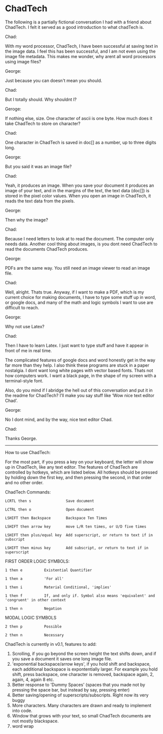 ChadTech
========

The following is a partially fictional conversation I had with a friend about ChadTech. I felt it served as a good introduction to what chadTech is.

Chad:

With my word processor, ChadTech, I have been successful at saving text in the image data. I feel this has been successful, and I am not even using the image file metadata. This makes me wonder, why arent all word processors using image files?

George:

Just because you can doesn't mean you should.

Chad:

But I totally should. Why shouldnt I?

Geroge:

If nothing else, size. One character of ascii is one byte. How much does it take ChadTech to store on character?

Chad:

One character in ChadTech is saved in doc[] as a number, up to three digits long.

George:

But you said it was an image file?

Chad:

Yeah, it produces an image. When you save your document it produces an image of your text, and in the margins of the text, the text data (doc[]) is stored in the pixel color values. When you open an image in ChadTech, it reads the text data from the pixels.

George:

Then why the image?

Chad: 

Because I need letters to look at to read the document. The computer only needs data. Another cool thing about images, is you dont need ChadTech to read the documents ChadTech produces.

George:

PDFs are the same way. You still need an image viewer to read an image file.

Chad:

Well, alright. Thats true. Anyway, if I want to make a PDF, which is my current choice for making documents, I have to type some stuff up in word, or google docs, and many of the math and logic symbols I want to use are difficult to reach.

George:

Why not use Latex?

Chad:

Then I have to learn Latex. I just want to type stuff and have it appear in front of me in real time. 

The complicated features of google docs and word honestly get in the way far more than they help. I also think these programs are stuck in a paper nostalgia. I dont want long white pages with vector based fonts. Thats not how computers work. I want a black page, in the shape of my screen with a terminal-style font.

Also, do you mind if I abridge the hell out of this conversation and put it in the readme for ChadTech? I’ll make you say stuff like ‘Wow nice text editor Chad’.

George:

No I dont mind, and by the way, nice text editor Chad.

Chad:

Thanks George.

-------------------------------------------------

How to use ChadTech:

For the most part, if you press a key on your keyboard, the letter will show up in ChadTech, like any text editor. The features of ChadTech are controlled by hotkeys, which are listed below. All hotkeys should be pressed by holding down the first key, and then pressing the second, in that order and no other order.

ChadTech Commands:

	LCRTL then s                Save document

	LCTRL then o                Open document

	LSHIFT then Backspace       Backspace Ten Times

	LSHIFT then arrow key       move L/R ten times, or U/D five times

	LSHIFT then plus/equal key  Add superscript, or return to text if in subscript

	LSHIFT then minus key       Add subscript, or return to text if in superscript

FIRST ORDER LOGIC SYMBOLS:

	1 then e          Existential Quantifier

	1 then a          'For all'

	1 then i          Material Conditional, 'implies'

	1 then f          If, and only if. Symbol also means 'equivalent' and 'congruent' in other context

	1 then n          Negation

MODAL LOGIC SYMBOLS

	2 then p          Possible

	2 then n          Necessary

ChadTech is currently in v0.1, features to add:

1. Scrolling, if you go beyond the screen height the text shifts down, and if you save a document it saves one long image file.
2. 'exponential backspace/arrow keys', if you hold shift and backspace, each additional backspace is expontentially larger. For example you hold shift, press backspace, one character is removed, backspace again, 2, again, 4, again 8 etc.
3. Better response to 'Dummy Spaces' (spaces that you made not by pressing the space bar, but instead by say, pressing enter)
4. Better saving/opening of superscripts/subscripts. Right now its very buggy
5. More characters. Many characters are drawn and ready to implement into code.
6. Window that grows with your text, so small ChadTech documents are not mostly blackspace.
7. word wrap
